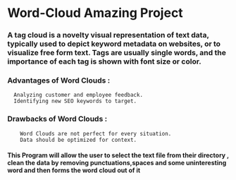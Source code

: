 # Word-Cloud Amazing Project
<h3>A tag cloud is a novelty visual representation of text data, typically used to depict keyword metadata on websites, or to visualize free form text. Tags are usually single words, and the importance of each tag is shown with font size or color.</h3>

<h3> Advantages of Word Clouds :</h3>

      Analyzing customer and employee feedback.
      Identifying new SEO keywords to target.
      

<h3> Drawbacks of Word Clouds :</h3>

        Word Clouds are not perfect for every situation.
        Data should be optimized for context.

<h4> This Program will allow the user to select the text file from their directory , clean the data by removing punctuations,spaces and some uninteresting word and then forms the word cloud out of it</h4>
